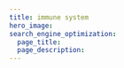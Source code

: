 ```yaml
---
title: immune system
hero_image: 
search_engine_optimization:
  page_title:
  page_description:
---
```

